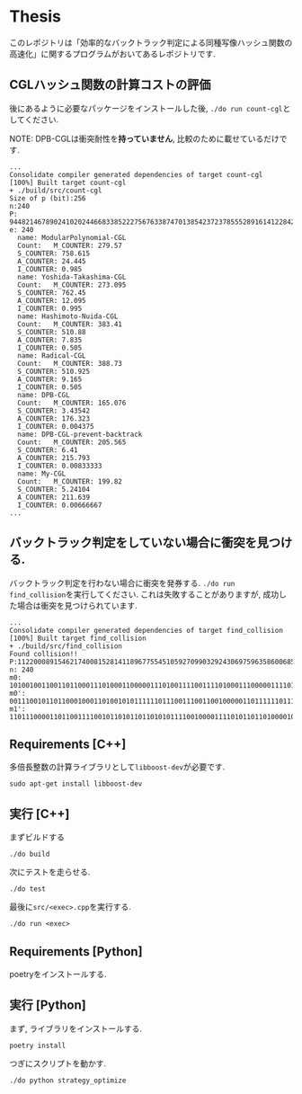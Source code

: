 # Thesis

このレポジトリは「効率的なバックトラック判定による同種写像ハッシュ関数の高速化」に関するプログラムがおいてあるレポジトリです.

## CGLハッシュ関数の計算コストの評価

後にあるように必要なパッケージをインストールした後, `./do run count-cgl`としてください. 

NOTE: DPB-CGLは衝突耐性を**持っていません**, 比較のために載せているだけです.

```
...
Consolidate compiler generated dependencies of target count-cgl
[100%] Built target count-cgl
+ ./build/src/count-cgl
Size of p (bit):256
n:240
P: 94482146789024102024466833852227567633874701385423723785552891614122842521599
e: 240
  name: ModularPolynomial-CGL
  Count:   M_COUNTER: 279.57
  S_COUNTER: 758.615
  A_COUNTER: 24.445
  I_COUNTER: 0.985
  name: Yoshida-Takashima-CGL
  Count:   M_COUNTER: 273.095
  S_COUNTER: 762.45
  A_COUNTER: 12.095
  I_COUNTER: 0.995
  name: Hashimoto-Nuida-CGL
  Count:   M_COUNTER: 383.41
  S_COUNTER: 510.88
  A_COUNTER: 7.835
  I_COUNTER: 0.505
  name: Radical-CGL
  Count:   M_COUNTER: 388.73
  S_COUNTER: 510.925
  A_COUNTER: 9.165
  I_COUNTER: 0.505
  name: DPB-CGL
  Count:   M_COUNTER: 165.076
  S_COUNTER: 3.43542
  A_COUNTER: 176.323
  I_COUNTER: 0.004375
  name: DPB-CGL-prevent-backtrack
  Count:   M_COUNTER: 205.565
  S_COUNTER: 6.41
  A_COUNTER: 215.793
  I_COUNTER: 0.00833333
  name: My-CGL
  Count:   M_COUNTER: 199.82
  S_COUNTER: 5.24104
  A_COUNTER: 211.639
  I_COUNTER: 0.00666667
...
```

## バックトラック判定をしていない場合に衝突を見つける.

バックトラック判定を行わない場合に衝突を発券する.
`./do run find_collision`を実行してください.
これは失敗することがありますが, 成功した場合は衝突を見つけられています.

```
...
Consolidate compiler generated dependencies of target find_collision
[100%] Built target find_collision
+ ./build/src/find_collision
Found collision!!
P:112200089154621740081528141189677554510592709903292430697596358600685233635327
n: 240
m0: 101001001100110110001110100011000001110100111100111101000111000001111011101000000111101100110110011101001000101101100101011011111111000111101010010011111100010010010001001111011000101111011011111101111011000101110101101100110001110011110010
m0': 001110010110110001000110100101011111101110011100110010000011011111101110001101000000110111101010111010011010000010010100011011111111000111101010010011111100010010010001001111011000101111011011111101111011000101110101101100110001110011110010
m1': 110111000011011001111001011010110110101011110010000111101011011010000101010000111110001111001000111000101110000000110100011101000101100110100011110001100111000110111001111111110000101001101111101000010101011111001100110001101011110001101111
```

## Requirements [C++]

多倍長整数の計算ライブラリとして`libboost-dev`が必要です.

```
sudo apt-get install libboost-dev
```

## 実行 [C++]

まずビルドする

```
./do build
```

次にテストを走らせる.

```
./do test
```

最後に`src/<exec>.cpp`を実行する.

```
./do run <exec>
```

## Requirements [Python]

poetryをインストールする.

## 実行 [Python]

まず, ライブラリをインストールする.

```
poetry install
```

つぎにスクリプトを動かす.

```
./do python strategy_optimize
```
